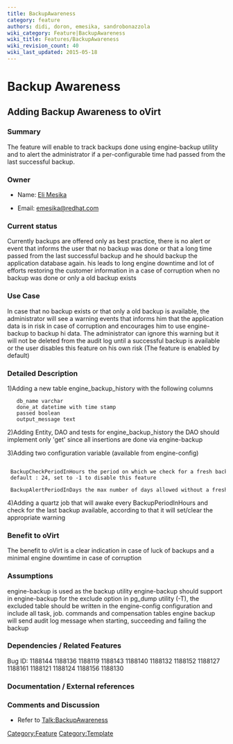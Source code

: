 ```yaml
---
title: BackupAwareness
category: feature
authors: didi, doron, emesika, sandrobonazzola
wiki_category: Feature|BackupAwareness
wiki_title: Features/BackupAwareness
wiki_revision_count: 40
wiki_last_updated: 2015-05-18
---
```


# Backup Awareness

## Adding Backup Awareness to oVirt

### Summary

The feature will enable to track backups done using engine-backup utility and to alert the administrator if a per-configurable time had passed from the last successful backup.

### Owner

*   Name: [ Eli Mesika](User:MyUser)

<!-- -->

*   Email: emesika@redhat.com

### Current status

Currently backups are offered only as best practice, there is no alert or event that informs the user that no backup was done or that a long time passed from the last successful backup and he should backup the application database again. his leads to long engine downtime and lot of efforts restoring the customer information in a case of corruption when no backup was done or only a old backup exists

### Use Case

In case that no backup exists or that only a old backup is available, the administrator will see a warning events that informs him that the application data is in risk in case of corruption and encourages him to use engine-backup to backup hi data. The administrator can ignore this warning but it will not be deleted from the audit log until a successful backup is available or the user disables this feature on his own risk (The feature is enabled by default)

### Detailed Description

1)Adding a new table engine_backup_history with the following columns

       db_name varchar
       done_at datetime with time stamp 
       passed boolean 
       output_message text

2)Adding Entity, DAO and tests for engine_backup_history the DAO should implement only 'get' since all insertions are done via engine-backup

3)Adding two configuration variable (available from engine-config)

       BackupCheckPeriodInHours the period on which we check for a fresh backup - default : 24, set to -1 to disable this feature 
       BackupAlertPeriodInDays the max number of days allowed without a fresh backup 

4)Adding a quartz job that will awake every BackupPeriodInHours and check for the last backup available, according to that it will set/clear the appropriate warning

### Benefit to oVirt

The benefit to oVirt is a clear indication in case of luck of backups and a minimal engine downtime in case of corruption

### Assumptions

engine-backup is used as the backup utility
engine-backup should support in engine-backup for the exclude option in pg_dump utility (-T), the excluded table should be written in the engine-config configuration and include all task, job. commands and compensation tables
engine backup will send audit log message when starting, succeeding and failing the backup

### Dependencies / Related Features

Bug ID: 1188144 1188136 1188119 1188143 1188140 1188132 1188152 1188127 1188161 1188121 1188124 1188156 1188130

### Documentation / External references

### Comments and Discussion

*   Refer to <Talk:BackupAwareness>

<Category:Feature> <Category:Template>
